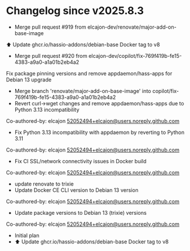 # Changelog since v2025.8.3
- Merge pull request #919 from elcajon-dev/renovate/major-add-on-base-image

⬆️ Update ghcr.io/hassio-addons/debian-base Docker tag to v8 
- Merge pull request #920 from elcajon-dev/copilot/fix-769f419b-fe15-4383-a9a0-a1a01b2eb4a2

Fix package pinning versions and remove appdaemon/hass-apps for Debian 13 upgrade 
- Merge branch 'renovate/major-add-on-base-image' into copilot/fix-769f419b-fe15-4383-a9a0-a1a01b2eb4a2 
- Revert curl->wget changes and remove appdaemon/hass-apps due to Python 3.13 incompatibility

Co-authored-by: elcajon <52052494+elcajon@users.noreply.github.com> 
- Fix Python 3.13 incompatibility with appdaemon by reverting to Python 3.11

Co-authored-by: elcajon <52052494+elcajon@users.noreply.github.com> 
- Fix CI SSL/network connectivity issues in Docker build

Co-authored-by: elcajon <52052494+elcajon@users.noreply.github.com> 
- update renovate to trixie 
- Update Docker CE CLI version to Debian 13 version

Co-authored-by: elcajon <52052494+elcajon@users.noreply.github.com> 
- Update package versions to Debian 13 (trixie) versions

Co-authored-by: elcajon <52052494+elcajon@users.noreply.github.com> 
- Initial plan 
- ⬆️ Update ghcr.io/hassio-addons/debian-base Docker tag to v8 
